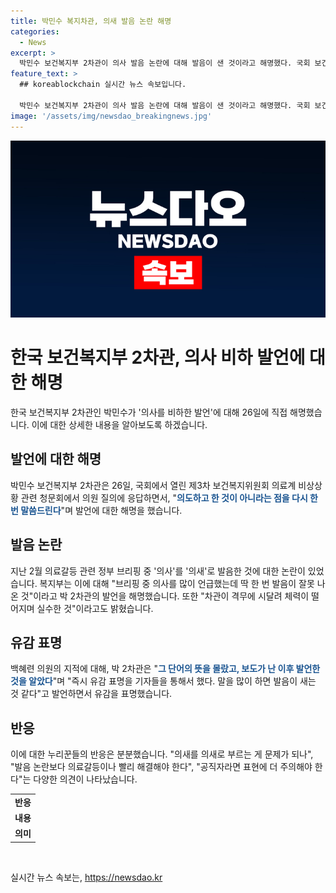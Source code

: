 ```yaml
---
title: 박민수 복지차관, 의새 발음 논란 해명
categories:
  - News
excerpt: >
  박민수 보건복지부 2차관이 의사 발음 논란에 대해 발음이 샌 것이라고 해명했다. 국회 보건복지위원회 청문회에서 의사를 모욕한 의도가 없었다며 즉시 유감을 표명했다. 이에 더불어민주당 의원이 번역이 잘못되었다고 지적하자, 박 차관은 말을 많이 하다 보니 발음이 새는 것 같다고 설명했다. 주수호 의협 홍보위원장도 비슷한 발음 실수를 한 것으로 알려졌다. 이에 누리꾼들은 발음 논란보다 의료갈등을 해결해야 한다는 의견을 보였다.
feature_text: >
  ## koreablockchain 실시간 뉴스 속보입니다.

  박민수 보건복지부 2차관이 의사 발음 논란에 대해 발음이 샌 것이라고 해명했다. 국회 보건복지위원회 청문회에서 의사를 모욕한 의도가 없었다며 즉시 유감을 표명했다. 이에 더불어민주당 의원이 번역이 잘못되었다고 지적하자, 박 차관은 말을 많이 하다 보니 발음이 새는 것 같다고 설명했다. 주수호 의협 홍보위원장도 비슷한 발음 실수를 한 것으로 알려졌다. 이에 누리꾼들은 발음 논란보다 의료갈등을 해결해야 한다는 의견을 보였다.
image: '/assets/img/newsdao_breakingnews.jpg'
---
```


<p><img src="/assets/img/newsdao_breakingnews.jpg" alt="koreablockchain 속보" /></p>

<h1 data-ke-size="size26">한국 보건복지부 2차관, 의사 비하 발언에 대한 해명</h1>

<p data-ke-size="size16">한국 보건복지부 2차관인 박민수가 '의사를 비하한 발언'에 대해 26일에 직접 해명했습니다. 이에 대한 상세한 내용을 알아보도록 하겠습니다.</p>

<h2 data-ke-size="size26">발언에 대한 해명</h2>

<p data-ke-size="size16">박민수 보건복지부 2차관은 26일, 국회에서 열린 제3차 보건복지위원회 의료계 비상상황 관련 청문회에서 의원 질의에 응답하면서, "<b><span style="color: #1a5490;">의도하고 한 것이 아니라는 점을 다시 한번 말씀드린다</span></b>"며 발언에 대한 해명을 했습니다.</p>

<h2 data-ke-size="size26">발음 논란</h2>

<p data-ke-size="size16">지난 2월 의료갈등 관련 정부 브리핑 중 '의사'를 '의새'로 발음한 것에 대한 논란이 있었습니다. 복지부는 이에 대해 "브리핑 중 의사를 많이 언급했는데 딱 한 번 발음이 잘못 나온 것"이라고 박 2차관의 발언을 해명했습니다. 또한 "차관이 격무에 시달려 체력이 떨어지며 실수한 것"이라고도 밝혔습니다.</p>

<h2 data-ke-size="size26">유감 표명</h2>

<p data-ke-size="size16">백혜련 의원의 지적에 대해, 박 2차관은 "<b><span style="color: #1a5490;">그 단어의 뜻을 몰랐고, 보도가 난 이후 발언한 것을 알았다</span></b>"며 "즉시 유감 표명을 기자들을 통해서 했다. 말을 많이 하면 발음이 새는 것 같다"고 발언하면서 유감을 표명했습니다.</p>

<h2 data-ke-size="size26">반응</h2>

<p data-ke-size="size16">이에 대한 누리꾼들의 반응은 분분했습니다. "의새를 의새로 부르는 게 문제가 되나", "발음 논란보다 의료갈등이나 빨리 해결해야 한다", "공직자라면 표현에 더 주의해야 한다"는 다양한 의견이 나타났습니다.</p>

<table>
    <tr>
        <td style="text-align: center; height: 17px;"><b>반응</b></td>
    </tr>
    <tr>
        <td style="text-align: center; height: 17px;"><b>내용</b></td>
    </tr>
    <tr>
        <td style="text-align: center; height: 17px;"><b>의미</b></td>
    </tr>
</table>

<p data-ke-size="size16">&nbsp;</p>
실시간 뉴스 속보는, <a href="https://newsdao.kr" rel="dofollow">https://newsdao.kr</a>



